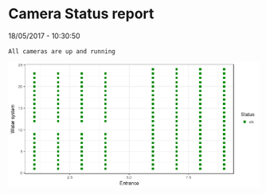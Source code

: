 Camera Status report
================
18/05/2017 - 10:30:50

    All cameras are up and running

![](camreport_files/figure-markdown_github/unnamed-chunk-2-1.png)

